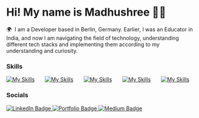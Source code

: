 Hi! My name is Madhushree ✌🏽 
========================================================================================================================================

🌍  I am a Developer based in Berlin, Germany. Earlier, I was an Educator in India, and now I am navigating the field of technology, understanding different tech stacks and implementing them according to my understanding and curiosity. 
<br/>

### Skills

[![My Skills](https://skillicons.dev/icons?i=html,css,js)](https://skillicons.dev) &nbsp;&nbsp;&nbsp;&nbsp;&nbsp; [![My Skills](https://skillicons.dev/icons?i=bootstrap,tailwind,materialui)](https://skillicons.dev) &nbsp;&nbsp;&nbsp;&nbsp;&nbsp; [![My Skills](https://skillicons.dev/icons?i=mongodb,express,react,typescript,nodejs,python)](https://skillicons.dev) &nbsp;&nbsp;&nbsp;&nbsp;&nbsp; [![My Skills](https://skillicons.dev/icons?i=wordpress,webflow)](https://skillicons.dev) &nbsp;&nbsp;&nbsp;&nbsp;&nbsp; [![My Skills](https://skillicons.dev/icons?i=figma,postman)](https://skillicons.dev)
<br/>

### Socials

<div id="badges">
  <a href="https://www.linkedin.com/in/madhushreeboyle-fullstackdeveloper/">
    <img src="https://img.shields.io/badge/LinkedIn-blue?style=for-the-badge&logo=linkedin&logoColor=white" alt="LinkedIn Badge"/>
  </a>
  <a href="https://madhushreeboyle.netlify.app/">
    <img src="https://img.shields.io/badge/Portfolio-green?style=for-the-badge&logo=Portfolio&logoColor=white" alt="Portfolio Badge"/>
  </a>
  <a href="https://medium.com/@madhushree.b">
    <img src="https://img.shields.io/badge/Medium-gray?style=for-the-badge&logo=Medium&logoColor=black" alt="Medium Badge"/>
  </a>
</div>
